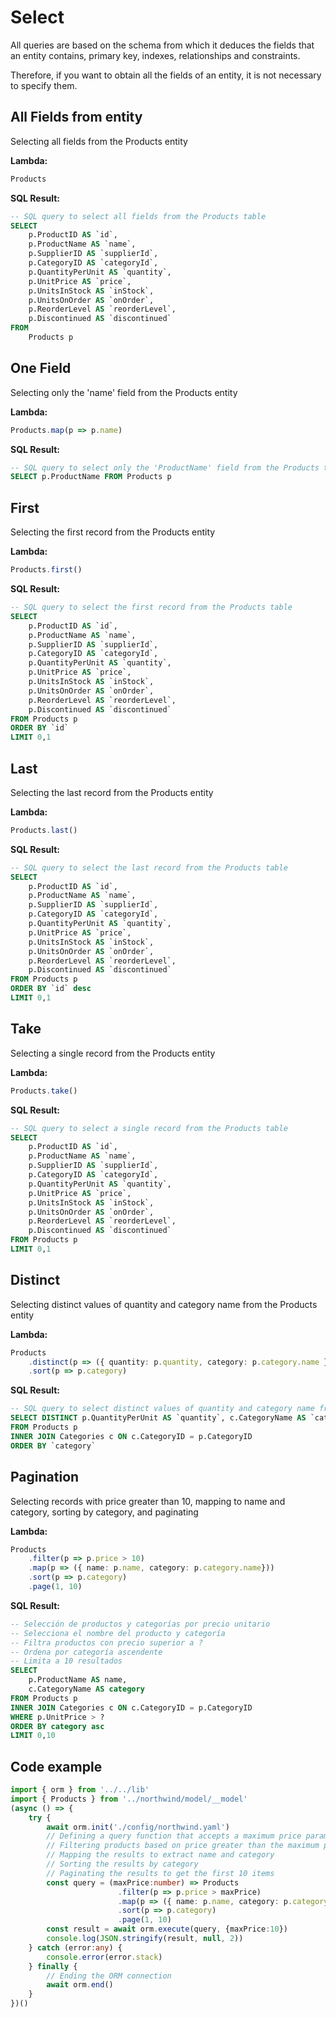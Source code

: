 # Select

All queries are based on the schema from which it deduces the fields that an entity contains, primary key, indexes, relationships and constraints.

Therefore, if you want to obtain all the fields of an entity, it is not necessary to specify them.

## All Fields from entity

Selecting all fields from the Products entity

**Lambda:**

``` ts
Products
```

**SQL Result:**

``` sql
-- SQL query to select all fields from the Products table
SELECT 
    p.ProductID AS `id`, 
    p.ProductName AS `name`, 
    p.SupplierID AS `supplierId`, 
    p.CategoryID AS `categoryId`, 
    p.QuantityPerUnit AS `quantity`, 
    p.UnitPrice AS `price`, 
    p.UnitsInStock AS `inStock`, 
    p.UnitsOnOrder AS `onOrder`, 
    p.ReorderLevel AS `reorderLevel`, 
    p.Discontinued AS `discontinued` 
FROM 
    Products p  
```

## One Field

Selecting only the 'name' field from the Products entity

**Lambda:**

``` ts
Products.map(p => p.name)
```

**SQL Result:**

``` sql
-- SQL query to select only the 'ProductName' field from the Products table
SELECT p.ProductName FROM Products p 
```

## First

Selecting the first record from the Products entity

**Lambda:**

``` ts
Products.first()
```

**SQL Result:**

``` sql
-- SQL query to select the first record from the Products table
SELECT 
    p.ProductID AS `id`, 
    p.ProductName AS `name`, 
    p.SupplierID AS `supplierId`, 
    p.CategoryID AS `categoryId`, 
    p.QuantityPerUnit AS `quantity`, 
    p.UnitPrice AS `price`, 
    p.UnitsInStock AS `inStock`, 
    p.UnitsOnOrder AS `onOrder`, 
    p.ReorderLevel AS `reorderLevel`, 
    p.Discontinued AS `discontinued`
FROM Products p  
ORDER BY `id` 
LIMIT 0,1
```

## Last

Selecting the last record from the Products entity

**Lambda:**

``` ts
Products.last()
```

**SQL Result:**

``` sql
-- SQL query to select the last record from the Products table
SELECT 
    p.ProductID AS `id`, 
    p.ProductName AS `name`, 
    p.SupplierID AS `supplierId`, 
    p.CategoryID AS `categoryId`, 
    p.QuantityPerUnit AS `quantity`, 
    p.UnitPrice AS `price`, 
    p.UnitsInStock AS `inStock`, 
    p.UnitsOnOrder AS `onOrder`, 
    p.ReorderLevel AS `reorderLevel`, 
    p.Discontinued AS `discontinued` 
FROM Products p  
ORDER BY `id` desc 
LIMIT 0,1 
```

## Take

Selecting a single record from the Products entity

**Lambda:**

``` ts
Products.take()
```

**SQL Result:**

```sql
-- SQL query to select a single record from the Products table
SELECT 
    p.ProductID AS `id`, 
    p.ProductName AS `name`, 
    p.SupplierID AS `supplierId`, 
    p.CategoryID AS `categoryId`, 
    p.QuantityPerUnit AS `quantity`, 
    p.UnitPrice AS `price`, 
    p.UnitsInStock AS `inStock`, 
    p.UnitsOnOrder AS `onOrder`, 
    p.ReorderLevel AS `reorderLevel`, 
    p.Discontinued AS `discontinued` 
FROM Products p  
LIMIT 0,1 
```

## Distinct

Selecting distinct values of quantity and category name from the Products entity

**Lambda:**

``` ts
Products
	.distinct(p => ({ quantity: p.quantity, category: p.category.name }))
	.sort(p => p.category)
```

**SQL Result:**

```sql
-- SQL query to select distinct values of quantity and category name from the Products table
SELECT DISTINCT p.QuantityPerUnit AS `quantity`, c.CategoryName AS `category` 
FROM Products p 
INNER JOIN Categories c ON c.CategoryID = p.CategoryID 
ORDER BY `category` 
```

## Pagination

Selecting records with price greater than 10, mapping to name and category, sorting by category, and paginating

**Lambda:**

``` ts
Products
	.filter(p => p.price > 10)
	.map(p => ({ name: p.name, category: p.category.name}))
	.sort(p => p.category)
	.page(1, 10)
```

**SQL Result:**

``` sql
-- Selección de productos y categorías por precio unitario
-- Selecciona el nombre del producto y categoría
-- Filtra productos con precio superior a ?
-- Ordena por categoría ascendente
-- Limita a 10 resultados
SELECT 
	p.ProductName AS name, 
	c.CategoryName AS category 
FROM Products p 
INNER JOIN Categories c ON c.CategoryID = p.CategoryID 
WHERE p.UnitPrice > ? 
ORDER BY category asc  
LIMIT 0,10
```

## Code example

```Typescript
import { orm } from '../../lib'
import { Products } from '../northwind/model/__model'
(async () => {	
	try {		
		await orm.init('./config/northwind.yaml')
		// Defining a query function that accepts a maximum price parameter
		// Filtering products based on price greater than the maximum price parameter
		// Mapping the results to extract name and category
		// Sorting the results by category
		// Paginating the results to get the first 10 items
		const query = (maxPrice:number) => Products
						.filter(p => p.price > maxPrice)
						.map(p => ({ name: p.name, category: p.category.name}))
						.sort(p => p.category)
						.page(1, 10)
		const result = await orm.execute(query, {maxPrice:10})
		console.log(JSON.stringify(result, null, 2))		
	} catch (error:any) {
		console.error(error.stack)
	} finally {
		// Ending the ORM connection
		await orm.end()
	}
})()
```
